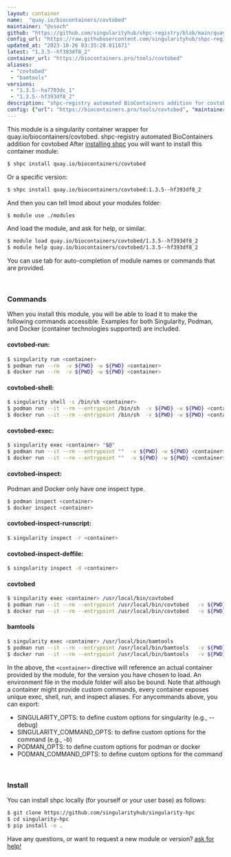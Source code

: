 ```yaml
---
layout: container
name:  "quay.io/biocontainers/covtobed"
maintainer: "@vsoch"
github: "https://github.com/singularityhub/shpc-registry/blob/main/quay.io/biocontainers/covtobed/container.yaml"
config_url: "https://raw.githubusercontent.com/singularityhub/shpc-registry/main/quay.io/biocontainers/covtobed/container.yaml"
updated_at: "2023-10-26 03:35:28.011671"
latest: "1.3.5--hf393df8_2"
container_url: "https://biocontainers.pro/tools/covtobed"
aliases:
 - "covtobed"
 - "bamtools"
versions:
 - "1.3.5--ha7703dc_1"
 - "1.3.5--hf393df8_2"
description: "shpc-registry automated BioContainers addition for covtobed"
config: {"url": "https://biocontainers.pro/tools/covtobed", "maintainer": "@vsoch", "description": "shpc-registry automated BioContainers addition for covtobed", "latest": {"1.3.5--hf393df8_2": "sha256:204a2db9004e10949855fa83de020f41d036719c695cc70626de17cb36a49131"}, "tags": {"1.3.5--ha7703dc_1": "sha256:12aaf04110f12cff1a9f45218eacb29265dbe81602fc3bf6f43adf64450aabeb", "1.3.5--hf393df8_2": "sha256:204a2db9004e10949855fa83de020f41d036719c695cc70626de17cb36a49131"}, "docker": "quay.io/biocontainers/covtobed", "aliases": {"covtobed": "/usr/local/bin/covtobed", "bamtools": "/usr/local/bin/bamtools"}}
---
```


This module is a singularity container wrapper for quay.io/biocontainers/covtobed.
shpc-registry automated BioContainers addition for covtobed
After [installing shpc](#install) you will want to install this container module:


```bash
$ shpc install quay.io/biocontainers/covtobed
```

Or a specific version:

```bash
$ shpc install quay.io/biocontainers/covtobed:1.3.5--hf393df8_2
```

And then you can tell lmod about your modules folder:

```bash
$ module use ./modules
```

And load the module, and ask for help, or similar.

```bash
$ module load quay.io/biocontainers/covtobed/1.3.5--hf393df8_2
$ module help quay.io/biocontainers/covtobed/1.3.5--hf393df8_2
```

You can use tab for auto-completion of module names or commands that are provided.

<br>

### Commands

When you install this module, you will be able to load it to make the following commands accessible.
Examples for both Singularity, Podman, and Docker (container technologies supported) are included.

#### covtobed-run:

```bash
$ singularity run <container>
$ podman run --rm  -v ${PWD} -w ${PWD} <container>
$ docker run --rm  -v ${PWD} -w ${PWD} <container>
```

#### covtobed-shell:

```bash
$ singularity shell -s /bin/sh <container>
$ podman run --it --rm --entrypoint /bin/sh  -v ${PWD} -w ${PWD} <container>
$ docker run --it --rm --entrypoint /bin/sh  -v ${PWD} -w ${PWD} <container>
```

#### covtobed-exec:

```bash
$ singularity exec <container> "$@"
$ podman run --it --rm --entrypoint ""  -v ${PWD} -w ${PWD} <container> "$@"
$ docker run --it --rm --entrypoint ""  -v ${PWD} -w ${PWD} <container> "$@"
```

#### covtobed-inspect:

Podman and Docker only have one inspect type.

```bash
$ podman inspect <container>
$ docker inspect <container>
```

#### covtobed-inspect-runscript:

```bash
$ singularity inspect -r <container>
```

#### covtobed-inspect-deffile:

```bash
$ singularity inspect -d <container>
```


#### covtobed

```bash
$ singularity exec <container> /usr/local/bin/covtobed
$ podman run --it --rm --entrypoint /usr/local/bin/covtobed   -v ${PWD} -w ${PWD} <container> -c " $@"
$ docker run --it --rm --entrypoint /usr/local/bin/covtobed   -v ${PWD} -w ${PWD} <container> -c " $@"
```


#### bamtools

```bash
$ singularity exec <container> /usr/local/bin/bamtools
$ podman run --it --rm --entrypoint /usr/local/bin/bamtools   -v ${PWD} -w ${PWD} <container> -c " $@"
$ docker run --it --rm --entrypoint /usr/local/bin/bamtools   -v ${PWD} -w ${PWD} <container> -c " $@"
```



In the above, the `<container>` directive will reference an actual container provided
by the module, for the version you have chosen to load. An environment file in the
module folder will also be bound. Note that although a container
might provide custom commands, every container exposes unique exec, shell, run, and
inspect aliases. For anycommands above, you can export:

 - SINGULARITY_OPTS: to define custom options for singularity (e.g., --debug)
 - SINGULARITY_COMMAND_OPTS: to define custom options for the command (e.g., -b)
 - PODMAN_OPTS: to define custom options for podman or docker
 - PODMAN_COMMAND_OPTS: to define custom options for the command

<br>

### Install

You can install shpc locally (for yourself or your user base) as follows:

```bash
$ git clone https://github.com/singularityhub/singularity-hpc
$ cd singularity-hpc
$ pip install -e .
```

Have any questions, or want to request a new module or version? [ask for help!](https://github.com/singularityhub/singularity-hpc/issues)